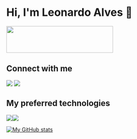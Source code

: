 # Hi, I'm Leonardo Alves 👋
<img src="https://devleo.com.br/assets/images/logo.png" width="280px" height="70px">

## Connect with me
<img src="https://img.shields.io/badge/LinkedIn-0077B5?style=for-the-badge&logo=linkedin&logoColor=white">
<img src="https://img.shields.io/badge/Instagram-E4405F?style=for-the-badge&logo=instagram&logoColor=white">

## My preferred technologies 
<img src="https://img.shields.io/badge/JavaScript-323330?style=for-the-badge&logo=javascript&logoColor=F7DF1E"><img src="https://img.shields.io/badge/React-20232A?style=for-the-badge&logo=react&logoColor=61DAFB">

[![My GitHub stats](https://github-readme-stats.vercel.app/api?username=leo-pro&show_icons=true&theme=algolia)](https://github.com/leo-pro)
